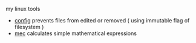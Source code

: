 my linux tools
- [config](https://github.com/kuesji/config) 
  prevents files from edited or removed ( using immutable flag of filesystem )
- [mec](https://github.com/kuesji/mec) calculates simple mathematical expressions
